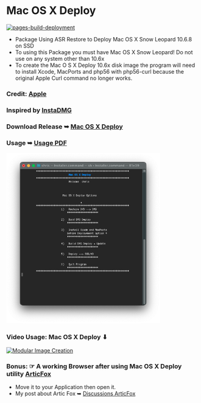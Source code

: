 # Mac OS X Deploy
[![pages-build-deployment](https://github.com/chris1111/Mac-OS-X-Deploy/actions/workflows/pages/pages-build-deployment/badge.svg?branch=main)](https://github.com/chris1111/Mac-OS-X-Deploy/actions/workflows/pages/pages-build-deployment)
- Package Using ASR Restore to Deploy Mac OS X Snow Leopard 10.6.8 on SSD
-  To using this Package you must have Mac OS X Snow Leopard! Do not use on any system other than 10.6x
- To create the Mac O S X Deploy 10.6x disk image
the program will need to install Xcode, MacPorts and php56 with php56-curl because the original Apple Curl command no longer works.
 
### Credit: [Apple](https://cdsassets.apple.com/live/6GJYWVAV/user/ma1170_welcome_to_snow_leopard.pdf)
### Inspired by [InstaDMG](https://code.google.com/archive/p/instadmg/)
### Download Release ➥ [Mac OS X Deploy](https://github.com/chris1111/Mac-OS-X-Deploy/releases/tag/Deploy)
### Usage ➥ [Usage PDF](https://github.com/chris1111/Mac-OS-X-Deploy/blob/main/Usage.pdf)
<img src="Pics/Installer.png" alt="Github Project" style="width:80%;">

### Video Usage: Mac OS X Deploy ⬇︎
[![Modular Image Creation](https://github.com/user-attachments/assets/b190ecad-c70f-4cdf-ab3a-54fe9015e78b)](https://youtu.be/ocZvKZvD4og)

### Bonus: ☞ A working Browser after using Mac OS X Deploy utility [ArticFox](https://github.com/rmottola/Arctic-Fox/releases/download/v45.2/arcticfox-45.2.en-US.mac64.10.6.dmg)
- Move it to your Application then open it.
- My post about Artic Fox ➥ [Discussions ArticFox](https://github.com/rmottola/Arctic-Fox/discussions/240)

